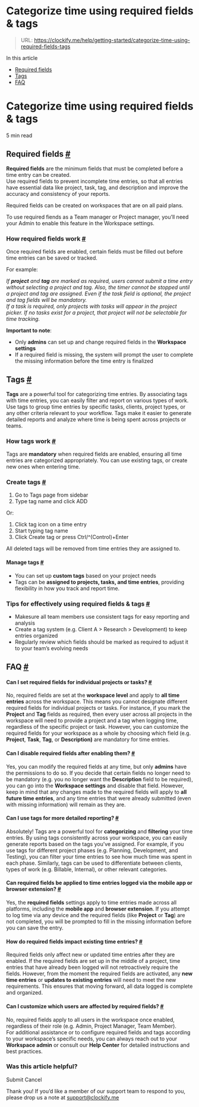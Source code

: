# Categorize time using required fields & tags

> URL: https://clockify.me/help/getting-started/categorize-time-using-required-fields-tags

In this article

* [Required fields](#required-fields)
* [Tags](#tags)
* [FAQ](#faq)

# Categorize time using required fields & tags

5 min read

## Required fields [#](#required-fields)

**Required fields** are the minimum fields that must be completed before a time entry can be created.  
Use required fields to prevent incomplete time entries, so that all entries have essential data like project, task, tag, and description and improve the accuracy and consistency of your reports.

Required fields can be created on workspaces that are on all paid plans.

To use required fiends as a Team manager or Project manager, you’ll need your Admin to enable this feature in the Workspace settings.

### How required fields work [#](#how-required-fields-work)

Once required fields are enabled, certain fields must be filled out before time entries can be saved or tracked.

For example:

*If* ***project*** *and* ***tag*** *are marked as required, users cannot submit a time entry without selecting a project and tag. Also, the timer cannot be stopped until a project and tag are assigned. Even if the task field is optional, the project and tag fields will be mandatory.*  
*If a task is required, only projects with tasks will appear in the project picker. If no tasks exist for a project, that project will not be selectable for time tracking.*

**Important to note**:

* Only **admins** can set up and change required fields in the **Workspace settings**
* If a required field is missing, the system will prompt the user to complete the missing information before the time entry is finalized

## Tags [#](#tags)

**Tags** are a powerful tool for categorizing time entries. By associating tags with time entries, you can easily filter and report on various types of work.  
Use tags to group time entries by specific tasks, clients, project types, or any other criteria relevant to your workflow. Tags make it easier to generate detailed reports and analyze where time is being spent across projects or teams.

### How tags work [#](#how-tags-work)

Tags are **mandatory** when required fields are enabled, ensuring all time entries are categorized appropriately. You can use existing tags, or create new ones when entering time.

### Create tags [#](#create-tags)

1. Go to Tags page from sidebar
2. Type tag name and click ADD

Or:

1. Click tag icon on a time entry
2. Start typing tag name
3. Click Create tag or press Ctrl/^(Control)+Enter

All deleted tags will be removed from time entries they are assigned to.

#### Manage tags [#](#manage-tags)

* You can set up **custom tags** based on your project needs
* Tags can be **assigned to projects, tasks, and time entries**, providing flexibility in how you track and report time.

### Tips for effectively using required fields & tags [#](#tips-for-effectively-using-required-fields-tags)

* Makesure all team members use consistent tags for easy reporting and analysis
* Create a tag system (e.g. Client A > Research > Development) to keep entries organized
* Regularly review which fields should be marked as required to adjust it to your team’s evolving needs

## FAQ [#](#faq)

#### Can I set required fields for individual projects or tasks? [#](#can-i-set-required-fields-for-individual-projects-or-tasks)

No, required fields are set at the **workspace level** and apply to **all time entries** across the workspace. This means you cannot designate different required fields for individual projects or tasks. For instance, if you mark the **Project** and **Tag** fields as required, then every user across all projects in the workspace will need to provide a project and a tag when logging time, regardless of the specific project or task. However, you can customize the required fields for your workspace as a whole by choosing which field (e.g. **Project**, **Task**, **Tag**, or **Description)** are mandatory for time entries.

#### Can I disable required fields after enabling them? [#](#can-i-disable-required-fields-after-enabling-them)

Yes, you can modify the required fields at any time, but only **admins** have the permissions to do so. If you decide that certain fields no longer need to be mandatory (e.g. you no longer want the **Description** field to be required), you can go into the **Workspace settings** and disable that field. However, keep in mind that any changes made to the required fields will apply to **all future time entries**, and any time entries that were already submitted (even with missing information) will remain as they are.

#### Can I use tags for more detailed reporting? [#](#can-i-use-tags-for-more-detailed-reporting)

Absolutely! Tags are a powerful tool for **categorizing** and **filtering** your time entries. By using tags consistently across your workspace, you can easily generate reports based on the tags you’ve assigned. For example, if you use tags for different project phases (e.g. Planning, Development, and Testing), you can filter your time entries to see how much time was spent in each phase. Similarly, tags can be used to differentiate between clients, types of work (e.g. Billable, Internal), or other relevant categories.

#### Can required fields be applied to time entries logged via the mobile app or browser extension? [#](#can-required-fields-be-applied-to-time-entries-logged-via-the-mobile-app-or-browser-extension)

Yes, the **required fields** settings apply to time entries made across all platforms, including the **mobile app** and **browser extension**. If you attempt to log time via any device and the required fields (like **Project** or **Tag**) are not completed, you will be prompted to fill in the missing information before you can save the entry.

#### How do required fields impact existing time entries? [#](#how-do-required-fields-impact-existing-time-entries)

Required fields only affect new or updated time entries after they are enabled. If the required fields are set up in the middle of a project, time entries that have already been logged will not retroactively require the fields. However, from the moment the required fields are activated, any **new time entries** or **updates to existing entries** will need to meet the new requirements. This ensures that moving forward, all data logged is complete and organized.

#### Can I customize which users are affected by required fields? [#](#can-i-customize-which-users-are-affected-by-required-fields)

No, required fields apply to all users in the workspace once enabled, regardless of their role (e.g. Admin, Project Manager, Team Member).  
For additional assistance or to configure required fields and tags according to your workspace’s specific needs, you can always reach out to your **Workspace admin** or consult our **Help Center** for detailed instructions and best practices.

### Was this article helpful?

Submit
Cancel

Thank you! If you’d like a member of our support team to respond to you, please drop us a note at support@clockify.me